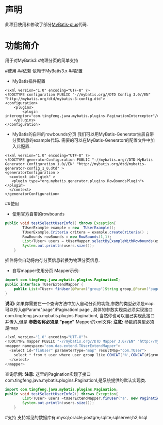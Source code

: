 # 声明

此项目使用和修改了部分[MyBatis-plus](https://github.com/baomidou/mybatis-plus)代码.

# 功能简介

用于对MyBatis3.x物理分页的简单支持

#使用
##依赖
依赖于MyBatis3.x
##配置
- MyBatis插件配置
```
<?xml version="1.0" encoding="UTF-8" ?>  
<!DOCTYPE configuration PUBLIC "-//mybatis.org//DTD Config 3.0//EN" "http://mybatis.org/dtd/mybatis-3-config.dtd">
<configuration>
    <plugins>
        <plugin interceptor="com.tingfeng.java.mybatis.plugins.PaginationInterceptor"/>
    </plugins>
</configuration>
```
- MyBatis的自带的rowbounds分页
我们可以用MyBatis-Generator生辰自带分页信息的example代码.
需要的可以在MyBatis-Generator的配置文件中加入此配置.
```
<?xml version="1.0" encoding="UTF-8" ?>
<!DOCTYPE generatorConfiguration PUBLIC "-//mybatis.org//DTD MyBatis Generator Configuration 1.0//EN" "http://mybatis.org/dtd/mybatis-generator-config_1_0.dtd" > 
<generatorConfiguration >
  <context id="jqtek" >
   <plugin type="org.mybatis.generator.plugins.RowBoundsPlugin">
</plugin> 
  </context>
</generatorConfiguration>
```
##使用
- 使用官方自带的rowbounds
```java
public void testSelecttUserInfo() throws Exception{    
        TUserExample example = new  TUserExample();
        TUserExample.Criteria critera = example.createCriteria() ;
        RowBounds rowBounds = new RowBounds(1,1);
        List<TUser> users = tUserMapper.selectByExampleWithRowbounds(example,rowBounds);
        System.out.println(users.size());
    }
```
插件将会自动将内存分页信息转换为物理分页信息.
- 自写mapper使用分页
Mapper示例:
```java
import com.tingfeng.java.mybatis.plugins.PaginationI;
public interface TUserExtendMapper {
    public List<TUser> finUser(@Param("group")String group,@Param("page")PaginationI page);
}
```
**说明:**
    如果你需要在一个查询方法中加入自动分页的功能,参数的类型必须是map.
    可以传入@Param("page")PaginationI page ,
    具体的参数实现类必须实现接口com.tingfeng.java.mybatis.plugins.PaginationI,
  当然你也可以自己实现此接口并传入,但是
    **参数名称必须是 "page"**
Mapper的xml文件:
**注意:**
参数的类型必须是map
```java
<?xml version="1.0" encoding="UTF-8"?>
<!DOCTYPE mapper PUBLIC "-//mybatis.org//DTD Mapper 3.0//EN" "http://mybatis.org/dtd/mybatis-3-mapper.dtd">
<mapper namespace="com.dao.extend.TUserExtendMapper">
  <select id="finUser" parameterType="map" resultMap="com.TUser">
    select * from t_user where user_group like CONCAT('%',CONCAT(#{group},'%'))
  </select>
</mapper>
```
查询示例:
**注意:**
这里的Pagination实现了接口com.tingfeng.java.mybatis.plugins.PaginationI,是系统提供的默认实现类.
```java
import com.tingfeng.java.mybatis.plugins.Pagination;
public void testSelecttUserInfo2() throws Exception{
        List<TUser> users =tUserExtendMapper.finUser("a", new Pagination(10,1));
        System.out.println(users.size());
    }
```
#支持
支持常见的数据库有:mysql;oracle;postgre;sqlite;sqlserver;h2;hsql
